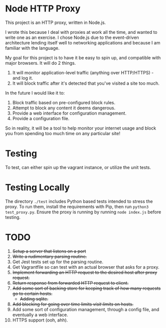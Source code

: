 # Node HTTP Proxy

This project is an HTTP proxy, written in Node.js.

I wrote this because I deal with proxies at work all the time, and wanted to write one as an exercise. I chose
Node.js due to the event-driven architecture lending itself well to networking applications and because I 
am familiar with the language.

My goal for this project is to have it be easy to spin up, and compatible with major browsers. It will do 2 things.

1. It will monitor application-level traffic (anything over HTTP/HTTPS) - and log it.
2. It will block traffic after it's detected that you've visited a site too much.

In the future I would like it to:

1. Block traffic based on pre-configured block rules.
2. Attempt to block any content it deems dangerous.
3. Provide a web interface for configuration management.
4. Provide a configuration file.

So in reality, it will be a tool to help monitor your internet usage and block you from spending too much time on any particular site!

# Testing

To test, can either spin up the vagrant instance, or utilize the unit tests.

# Testing Locally

The directory `./test` includes Python based tests intended to stress the proxy.
To run them, install the requirements with Pip, then run
`python3 test_proxy.py`. Ensure the proxy is running by running `node index.js` before testing.

# TODO

1. ~~Setup a server that listens on a port~~
2. ~~Write a rudimentary parsing routine.~~
3. Get Jest tests set up for the parsing routine.
4. Get Vagrantfile so can test with an actual browser that asks for a proxy.
5. ~~Implement forwarding an HTTP request to the desired host after proxy request.~~
6. ~~Return response from forwarded HTTP request to client.~~
7. ~~Add some sort of backing store for keeping track of how many requests go to certain hosts.~~
    - ~~Adding sqlite.~~
8. ~~Add blocking for going over ~~time limits~~ *visit limits* on hosts.~~
9. Add some sort of configuration management, through a config file, and eventually a web interface.
10. HTTPS support (ooh, ahh).